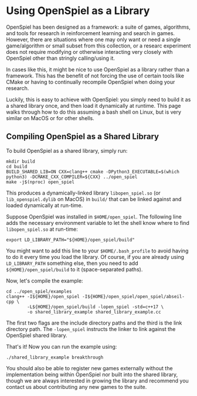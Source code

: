 # Using OpenSpiel as a Library

OpenSpiel has been designed as a framework: a suite of games, algorithms,
and tools for research in reinforcement learning and search in games.
However, there are situations where one may only want or need a single
game/algorithm or small subset from this collection, or a researc
experiment does not require modifying or otherwise interacting very
closely with OpenSpiel other than stringly calling/using it.

In cases like this, it might be nice to use OpenSpiel as a library rather
than a framework. This has the benefit of not forcing the use of certain
tools like CMake or having to continually recompile OpenSpiel when doing
your research.

Luckily, this is easy to achieve with OpenSpiel: you simply need to build
it as a shared library once, and then load it dynamically at runtime. This
page walks through how to do this assuming a bash shell on Linux, but is
very similar on MacOS or for other shells.

## Compiling OpenSpiel as a Shared Library

To build OpenSpiel as a shared library, simply run:

```
mkdir build
cd build
BUILD_SHARED_LIB=ON CXX=clang++ cmake -DPython3_EXECUTABLE=$(which python3) -DCMAKE_CXX_COMPILER=${CXX} ../open_spiel
make -j$(nproc) open_spiel
```

This produces a dynamically-linked library `libopen_spiel.so` (or 
`lib_openspiel.dylib` on MacOS) in `build/` that can be linked against and
loaded dynamically at run-time.

Suppose OpenSpiel was installed in `$HOME/open_spiel`. The following line adds
the necessary environment variable to let the shell know where to find
`libopen_spiel.so` at run-time:

```
export LD_LIBRARY_PATH="${HOME}/open_spiel/build"
```

You might want to add this line to your `$HOME/.bash_profile` to avoid having
to do it every time you load the library. Of course, if you are already using
`LD_LIBRARY_PATH` something else, then you need to add
`${HOME}/open_spiel/build` to it (space-separated paths).

Now, let's compile the example:

```
cd ../open_spiel/examples
clang++ -I${HOME}/open_spiel -I${HOME}/open_spiel/open_spiel/abseil-cpp \
        -L${HOME}/open_spiel/build -lopen_spiel -std=c++17 \
        -o shared_library_example shared_library_example.cc
```

The first two flags are the include directory paths and the third is the link
directory path. The `-lopen_spiel` instructs the linker to link against the
OpenSpiel shared library.

That's it! Now you can run the example using:

```
./shared_library_example breakthrough
```

You should also be able to register new games externally without the
implementation being within OpenSpiel nor built into the shared library,
though we are always interested in growing the library and recommend you
contact us about contributing any new games to the suite.



